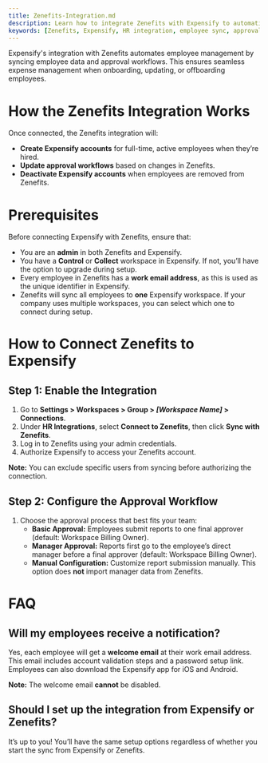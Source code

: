 ```yaml
---
title: Zenefits-Integration.md
description: Learn how to integrate Zenefits with Expensify to automatically sync employees and manage approvals.
keywords: [Zenefits, Expensify, HR integration, employee sync, approval workflow]
---
```

<div id="new-expensify" markdown="1">

Expensify's integration with Zenefits automates employee management by syncing employee data and approval workflows. This ensures seamless expense management when onboarding, updating, or offboarding employees.

# How the Zenefits Integration Works

Once connected, the Zenefits integration will:
- **Create Expensify accounts** for full-time, active employees when they’re hired.
- **Update approval workflows** based on changes in Zenefits.
- **Deactivate Expensify accounts** when employees are removed from Zenefits.

# Prerequisites

Before connecting Expensify with Zenefits, ensure that:
- You are an **admin** in both Zenefits and Expensify.
- You have a **Control** or **Collect** workspace in Expensify. If not, you’ll have the option to upgrade during setup.
- Every employee in Zenefits has a **work email address**, as this is used as the unique identifier in Expensify.
- Zenefits will sync all employees to **one** Expensify workspace. If your company uses multiple workspaces, you can select which one to connect during setup.

# How to Connect Zenefits to Expensify

## Step 1: Enable the Integration
1. Go to **Settings > Workspaces > Group > _[Workspace Name]_ > Connections**.
2. Under **HR Integrations**, select **Connect to Zenefits**, then click **Sync with Zenefits**.
3. Log in to Zenefits using your admin credentials.
4. Authorize Expensify to access your Zenefits account.

**Note:** You can exclude specific users from syncing before authorizing the connection.

## Step 2: Configure the Approval Workflow
1. Choose the approval process that best fits your team:
   - **Basic Approval:** Employees submit reports to one final approver (default: Workspace Billing Owner).
   - **Manager Approval:** Reports first go to the employee’s direct manager before a final approver (default: Workspace Billing Owner).
   - **Manual Configuration:** Customize report submission manually. This option does **not** import manager data from Zenefits.

# FAQ

## Will my employees receive a notification?
Yes, each employee will get a **welcome email** at their work email address. This email includes account validation steps and a password setup link. Employees can also download the Expensify app for iOS and Android.

**Note:** The welcome email **cannot** be disabled.

## Should I set up the integration from Expensify or Zenefits?
It’s up to you! You’ll have the same setup options regardless of whether you start the sync from Expensify or Zenefits.

</div>
